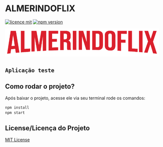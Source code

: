 # ALMERINDOFLIX
[![licence mit](https://img.shields.io/badge/licence-MIT-blue.svg)](https://github.com/almerindopaixao/projeto-almerindoflix/LICENSE) [![npm version](https://img.shields.io/npm/v/react.svg?style=flat)](https://www.npmjs.com/package/react)

![Logo](./src/assets/img/Logo.png)

## `Aplicação teste`

## Como rodar o projeto?

Após baixar o projeto, acesse ele via seu terminal rode os comandos:

```sh
npm install
npm start
```
## License/Licença do Projeto
[MIT License](./LICENSE)